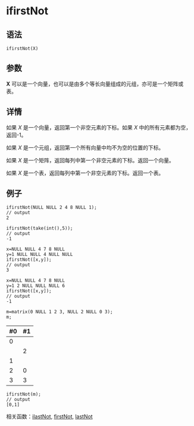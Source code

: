 # ifirstNot

## 语法

`ifirstNot(X)`

## 参数

**X** 可以是一个向量，也可以是由多个等长向量组成的元组，亦可是一个矩阵或表。

## 详情

如果 *X* 是一个向量，返回第一个非空元素的下标。如果 *X* 中的所有元素都为空，返回-1。

如果 *X* 是一个元组，返回第一个所有向量中均不为空的位置的下标。

如果 *X* 是一个矩阵，返回每列中第一个非空元素的下标。返回一个向量。

如果 *X* 是一个表，返回每列中第一个非空元素的下标。返回一个表。

## 例子

```
ifirstNot(NULL NULL 2 4 8 NULL 1);
// output
2

ifirstNot(take(int(),5));
// output
-1

x=NULL NULL 4 7 8 NULL
y=1 NULL NULL 4 NULL NULL
ifirstNot([x,y]);
// output
3

x=NULL NULL 4 7 8 NULL
y=1 2 NULL NULL NULL 6
ifirstNot([x,y]);
// output
-1

m=matrix(0 NULL 1 2 3, NULL 2 NULL 0 3);
m;
```

| #0 | #1 |
| --- | --- |
| 0 |  |
|  | 2 |
| 1 |  |
| 2 | 0 |
| 3 | 3 |

```
ifirstNot(m);
// output
[0,1]
```

相关函数：[ilastNot](ilastNot.html), [firstNot](../f/firstNot.html), [lastNot](../l/lastNot.html)

